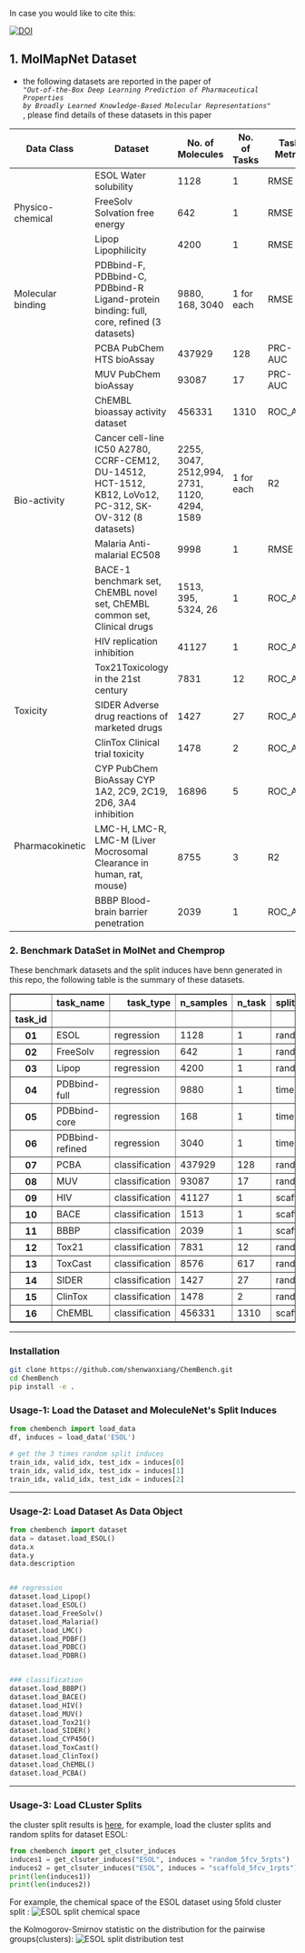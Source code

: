In case you would like to cite this:

[![DOI](https://zenodo.org/badge/DOI/10.5281/zenodo.4054866.svg)](https://doi.org/10.5281/zenodo.4054866)

## 1. MolMapNet Dataset

* the following datasets are reported in the paper of <code> <i>"Out-of-the-Box Deep Learning Prediction of Pharmaceutical Properties by Broadly Learned Knowledge-Based Molecular Representations"</i> </code>, please find details of these datasets in this paper

<table>
<thead>
  <tr>
    <th>Data Class</th>
    <th>Dataset</th>
    <th>No. of Molecules</th>
    <th>No. of Tasks</th>
    <th>Task Metric</th>
    <th>Task Type</th>
  </tr>
</thead>
<tbody>
  <tr>
    <td rowspan="3">Physico-chemical</td>
    <td>ESOL Water solubility</td>
    <td>1128</td>
    <td>1</td>
    <td>RMSE</td>
    <td>Regression</td>
  </tr>
  <tr>
    <td>FreeSolv Solvation free energy</td>
    <td>642</td>
    <td>1</td>
    <td>RMSE</td>
    <td>Regression</td>
  </tr>
  <tr>
    <td>Lipop Lipophilicity</td>
    <td>4200</td>
    <td>1</td>
    <td>RMSE</td>
    <td>Regression</td>
  </tr>
  <tr>
    <td>Molecular binding</td>
    <td>PDBbind-F, PDBbind-C, PDBbind-R Ligand-protein binding: full, core, refined (3 datasets)</td>
    <td>9880, 168, 3040</td>
    <td>1 for each</td>
    <td>RMSE</td>
    <td>Regression</td>
  </tr>
  <tr>
    <td rowspan="7">Bio-activity</td>
    <td>PCBA PubChem HTS bioAssay</td>
    <td>437929</td>
    <td>128</td>
    <td>PRC-AUC</td>
    <td>Classification</td>
  </tr>
  <tr>
    <td>MUV PubChem bioAssay</td>
    <td>93087</td>
    <td>17</td>
    <td>PRC-AUC</td>
    <td>Classification</td>
  </tr>
  <tr>
    <td>ChEMBL bioassay activity dataset</td>
    <td>456331</td>
    <td>1310</td>
    <td>ROC_AUC</td>
    <td>Classification</td>
  </tr>
  <tr>
    <td>Cancer cell-line IC50 A2780, CCRF-CEM12, DU-14512, HCT-1512, KB12, LoVo12, PC-312, SK-OV-312 (8 datasets)</td>
    <td>2255, 3047, 2512,994, 2731, 1120, 4294, 1589</td>
    <td>1 for each</td>
    <td>R2</td>
    <td>Regression</td>
  </tr>
  <tr>
    <td>Malaria Anti-malarial EC508</td>
    <td>9998</td>
    <td>1</td>
    <td>RMSE</td>
    <td>Regression</td>
  </tr>
  <tr>
    <td>BACE-1 benchmark set, ChEMBL novel set, ChEMBL common set, Clinical drugs</td>
    <td>1513, 395, 5324, 26</td>
    <td>1</td>
    <td>ROC_AUC</td>
    <td>Classification</td>
  </tr>
  <tr>
    <td>HIV replication inhibition</td>
    <td>41127</td>
    <td>1</td>
    <td>ROC_AUC</td>
    <td>Classification</td>
  </tr>
  <tr>
    <td rowspan="3">Toxicity</td>
    <td>Tox21Toxicology in the 21st century</td>
    <td>7831</td>
    <td>12</td>
    <td>ROC_AUC</td>
    <td>Classification</td>
  </tr>
  <tr>
    <td>SIDER Adverse drug reactions of marketed drugs</td>
    <td>1427</td>
    <td>27</td>
    <td>ROC_AUC</td>
    <td>Classification</td>
  </tr>
  <tr>
    <td>ClinTox Clinical trial toxicity</td>
    <td>1478</td>
    <td>2</td>
    <td>ROC_AUC</td>
    <td>Classification</td>
  </tr>
  <tr>
    <td rowspan="3">Pharmacokinetic</td>
    <td>CYP PubChem BioAssay CYP 1A2, 2C9, 2C19, 2D6, 3A4 inhibition</td>
    <td>16896</td>
    <td>5</td>
    <td>ROC_AUC</td>
    <td>Classification</td>
  </tr>
  <tr>
    <td>LMC-H, LMC-R, LMC-M (Liver Mocrosomal Clearance in human, rat, mouse)</td>
    <td>8755</td>
    <td>3</td>
    <td>R2</td>
    <td>Regression</td>
  </tr>
  <tr>
    <td>BBBP Blood-brain barrier penetration</td>
    <td>2039</td>
    <td>1</td>
    <td>ROC_AUC</td>
    <td>Classification</td>
  </tr>
</tbody>
</table>

### 2. Benchmark DataSet in MolNet and Chemprop

These benchmark datasets and the split induces have benn generated in this repo, the following table is the summary of these datasets.

<table border="1" class="dataframe">  <thead>    <tr style="text-align: right;">      <th></th>      <th>task_name</th>      <th>task_type</th>      <th>n_samples</th>      <th>n_task</th>      <th>split_method</th>      <th>n_cross_split</th>      <th>task_metrics</th>    </tr>    <tr>      <th>task_id</th>      <th></th>      <th></th>      <th></th>      <th></th>      <th></th>      <th></th>      <th></th>    </tr>  </thead>  <tbody>    <tr>      <th>01</th>      <td>ESOL</td>      <td>regression</td>      <td>1128</td>      <td>1</td>      <td>random</td>      <td>3</td>      <td>RMSE</td>    </tr>    <tr>      <th>02</th>      <td>FreeSolv</td>      <td>regression</td>      <td>642</td>      <td>1</td>      <td>random</td>      <td>3</td>      <td>RMSE</td>    </tr>    <tr>      <th>03</th>      <td>Lipop</td>      <td>regression</td>      <td>4200</td>      <td>1</td>      <td>random</td>      <td>3</td>      <td>RMSE</td>    </tr>    <tr>      <th>04</th>      <td>PDBbind-full</td>      <td>regression</td>      <td>9880</td>      <td>1</td>      <td>time</td>      <td>1</td>      <td>RMSE</td>    </tr>    <tr>      <th>05</th>      <td>PDBbind-core</td>      <td>regression</td>      <td>168</td>      <td>1</td>      <td>time</td>      <td>1</td>      <td>RMSE</td>    </tr>    <tr>      <th>06</th>      <td>PDBbind-refined</td>      <td>regression</td>      <td>3040</td>      <td>1</td>      <td>time</td>      <td>1</td>      <td>RMSE</td>    </tr>    <tr>      <th>07</th>      <td>PCBA</td>      <td>classification</td>      <td>437929</td>      <td>128</td>      <td>random</td>      <td>3</td>      <td>PRC_AUC</td>    </tr>    <tr>      <th>08</th>      <td>MUV</td>      <td>classification</td>      <td>93087</td>      <td>17</td>      <td>random</td>      <td>3</td>      <td>PRC_AUC</td>    </tr>    <tr>      <th>09</th>      <td>HIV</td>      <td>classification</td>      <td>41127</td>      <td>1</td>      <td>scaffold</td>      <td>3</td>      <td>ROC_AUC</td>    </tr>    <tr>      <th>10</th>      <td>BACE</td>      <td>classification</td>      <td>1513</td>      <td>1</td>      <td>scaffold</td>      <td>3</td>      <td>ROC_AUC</td>    </tr>    <tr>      <th>11</th>      <td>BBBP</td>      <td>classification</td>      <td>2039</td>      <td>1</td>      <td>scaffold</td>      <td>3</td>      <td>ROC_AUC</td>    </tr>    <tr>      <th>12</th>      <td>Tox21</td>      <td>classification</td>      <td>7831</td>      <td>12</td>      <td>random</td>      <td>3</td>      <td>ROC_AUC</td>    </tr>    <tr>      <th>13</th>      <td>ToxCast</td>      <td>classification</td>      <td>8576</td>      <td>617</td>      <td>random</td>      <td>3</td>      <td>ROC_AUC</td>    </tr>    <tr>      <th>14</th>      <td>SIDER</td>      <td>classification</td>      <td>1427</td>      <td>27</td>      <td>random</td>      <td>3</td>      <td>ROC_AUC</td>    </tr>    <tr>      <th>15</th>      <td>ClinTox</td>      <td>classification</td>      <td>1478</td>      <td>2</td>      <td>random</td>      <td>3</td>      <td>ROC_AUC</td>    </tr>    <tr>      <th>16</th>      <td>ChEMBL</td>      <td>classification</td>      <td>456331</td>      <td>1310</td>      <td>scaffold</td>      <td>3</td>      <td>ROC_AUC</td>    </tr>  </tbody></table>

----

### Installation
```bash
git clone https://github.com/shenwanxiang/ChemBench.git
cd ChemBench
pip install -e .
```

### Usage-1: Load the Dataset and  MoleculeNet's Split Induces

```python
from chembench import load_data
df, induces = load_data('ESOL')

# get the 3 times random split induces
train_idx, valid_idx, test_idx = induces[0]
train_idx, valid_idx, test_idx = induces[1]
train_idx, valid_idx, test_idx = induces[2]
```
----

### Usage-2: Load Dataset As Data Object

```python
from chembench import dataset
data = dataset.load_ESOL()
data.x
data.y
data.description


## regression
dataset.load_Lipop()
dataset.load_ESOL()
dataset.load_FreeSolv()
dataset.load_Malaria()
dataset.load_LMC()
dataset.load_PDBF()
dataset.load_PDBC()
dataset.load_PDBR()


### classification
dataset.load_BBBP()
dataset.load_BACE()
dataset.load_HIV()
dataset.load_MUV()
dataset.load_Tox21()
dataset.load_SIDER()
dataset.load_CYP450()
dataset.load_ToxCast()
dataset.load_ClinTox()
dataset.load_ChEMBL()
dataset.load_PCBA()

```
----

### Usage-3: Load CLuster Splits

the cluster split results is [here](https://github.com/shenwanxiang/ChemBench/tree/master/chembench/cluster/cluster_split/cluster_split_results), for example, load the cluster splits and random splits for dataset ESOL:
```python
from chembench import get_clsuter_induces
induces1 = get_clsuter_induces("ESOL", induces = "random_5fcv_5rpts")
induces2 = get_clsuter_induces("ESOL", induces = "scaffold_5fcv_1rpts")
print(len(induces1))
print(len(induces2))
```

For example, the chemical space of the ESOL dataset using 5fold cluster split :
![ESOL split chemical space](https://github.com/shenwanxiang/ChemBench/blob/master/chembench/cluster/cluster_split/cluster_split_results/ESOL/ESOL.png)

the Kolmogorov-Smirnov statistic on the distribution for the pairwise groups(clusters):
![ESOL split distribution test](https://github.com/shenwanxiang/ChemBench/blob/master/chembench/cluster/cluster_split/cluster_split_results/ESOL/ESOL_stat_test.png)
